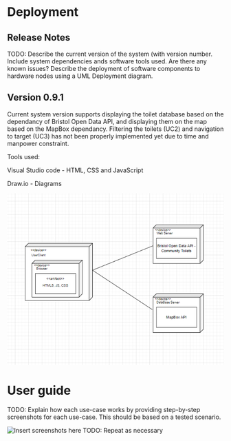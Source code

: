 # Deployment

## Release Notes
TODO: Describe the current version of the system (with version number. Include system dependencies ands software tools used.
Are there any known issues? 
Describe the deployment of software components to hardware nodes using a UML Deployment diagram.


## Version 0.9.1

Current system version supports displaying the toilet database based on the dependancy of Bristol Open Data API, and displaying them on the map based on the MapBox dependancy. Filtering the toilets (UC2) and navigation to target (UC3) has not been properly implemented yet due to time and manpower constraint.

Tools used: 

Visual Studio code - HTML, CSS and JavaScript

Draw.io - Diagrams


![Deployment diagram](https://github.com/szyma28/szyma28.github.io/blob/3ce9a3fb54c4d45f5898ee01b9ed133bd9aecda2/docs/Images/UML%20DEPLOYMENT.png)

# User guide
TODO: Explain how each use-case works by providing step-by-step screenshots for each use-case. This should be based on a tested scenario.

![Insert screenshots here](images/screenshot.png)
TODO: Repeat as necessary
